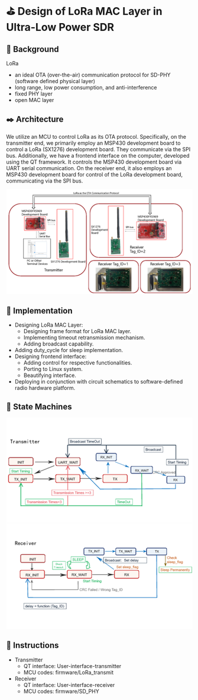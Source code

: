 # ⛳ Design of LoRa MAC Layer in Ultra-Low Power SDR



## 🎈 Background

LoRa
- an ideal OTA (over-the-air) communication protocol for SD-PHY (software defined physical layer)
- long range, low power consumption, and anti-interference
- fixed PHY layer
- open MAC layer



## ✒️ Architecture

We utilize an MCU to control LoRa as its OTA protocol. Specifically, on the transmitter end, we primarily employ an MSP430 development board to control a LoRa (SX1276) development board. They communicate via the SPI bus. Additionally, we have a frontend interface on the computer, developed using the QT framework. It controls the MSP430 development board via UART serial communication. On the receiver end, it also employs an MSP430 development board for control of the LoRa development board, communicating via the SPI bus.

![Diagram](assets/Architecture.png)



## :beverage_box: Implementation

- Designing LoRa MAC Layer:
  - Designing frame format for LoRa MAC layer.
  - Implementing timeout retransmission mechanism.
  - Adding broadcast capability.
- Adding duty_cycle for sleep implementation.
- Designing frontend interface:
  - Adding control for respective functionalities.
  - Porting to Linux system.
  - Beautifying interface.
- Deploying in conjunction with circuit schematics to software-defined radio hardware platform.



## :bookmark_tabs: State Machines
![Diagram](assets/Transmitter.png)
![Diagram](assets/Receiver.png)


## 📖 Instructions

- Transmitter
  - QT interface: User-interface-transmitter
  - MCU codes: firmware/LoRa_transmit
- Receiver
  - QT interface: User-interface-receiver
  - MCU codes: firmware/SD_PHY

